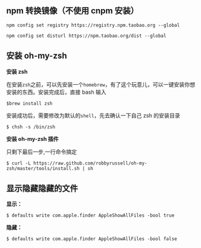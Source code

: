 ## npm 转换镜像（不使用 cnpm 安装）

```
npm config set registry https://registry.npm.taobao.org --global
```

```
npm config set disturl https://npm.taobao.org/dist --global
```

## 安装 oh-my-zsh

**安装 zsh**

在安装`zsh`之前，可以先安装一个`homebrew`，有了这个玩意儿，可以一键安装你想安装的东西。安装完成后，直接 bash 输入

```
$brew install zsh
```

安装成功后，需要修改为默认的`shell`，先去确认一下自己 zsh 的安装目录

```
$ chsh -s /bin/zsh
```

**安装 oh-my-zsh 插件**

只剩下最后一步,一行命令搞定

```
$ curl -L https://raw.github.com/robbyrussell/oh-my-zsh/master/tools/install.sh | sh
```

## 显示隐藏隐藏的文件

**显示：**

```
$ defaults write com.apple.finder AppleShowAllFiles -bool true
```

**隐藏：**

```
$ defaults write com.apple.finder AppleShowAllFiles -bool false
```
